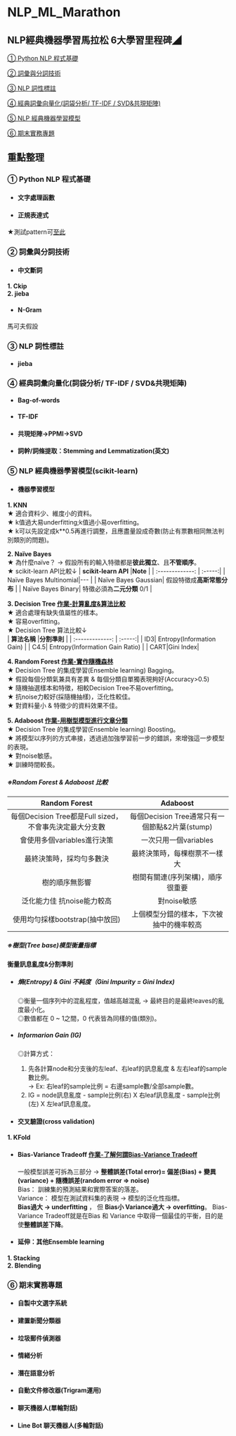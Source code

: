# NLP_ML_Marathon
## NLP經典機器學習馬拉松 6大學習里程碑◢

[① Python NLP 程式基礎](#A)<br>

[② 詞彙與分詞技術](#B)<br>

[③ NLP 詞性標註](#C)<br>

[④ 經典詞彙向量化(詞袋分析/ TF-IDF / SVD&共現矩陣)](#D)<br>

[⑤ NLP 經典機器學習模型](#E)<br>

[⑥ 期末實務專題](#F)<br>


## 重點整理

### <a name="A">① Python NLP 程式基礎</a><br>
* #### 文字處理函數<br>
* #### 正規表達式<br>
★測試pattern可[至此](https://regex101.com/)<br>

### <a name="B">② 詞彙與分詞技術</a><br>
* #### 中文斷詞<br>
**1. Ckip<br>**
**2. jieba<br>**
* #### N-Gram<br>
馬可夫假設<br>

### <a name="C">③ NLP 詞性標註</a><br>
* #### jieba<br>

### <a name="D">④ 經典詞彙向量化(詞袋分析/ TF-IDF / SVD&共現矩陣)</a><br>
* #### Bag-of-words<br>
* #### TF-IDF<br>
* #### 共現矩陣→PPMI→SVD<br>
* #### 詞幹/詞條提取：Stemming and Lemmatization(英文)<br>
### <a name="E">⑤ NLP 經典機器學習模型(scikit-learn)</a><br>
* #### 機器學習模型</font><br>
**1. KNN<br>**
★ 適合資料少、維度小的資料。<br>
★ k值過大易underfitting;k值過小易overfitting。<br>
★ k可以先設定成k\*\*0.5再進行調整，且應盡量設成奇數(防止有票數相同無法判別類別的問題)。<br>

**2. Naïve Bayes<br>**
★ 為什麼naïve？   →    假設所有的輸入特徵都是**彼此獨立**、且**不管順序**。<br>
★ scikit-learn API比較↓
| **scikit-learn API** |**Note** |
| :-------------: | :-----:|
| Naïve Bayes Multinomial|--- |
| Naïve Bayes Gaussian| 假設特徵成**高斯常態分布** | 
| Naïve Bayes Binary| 特徵必須為**二元分類** 0/1 |

**3. Decision Tree [作業-計算亂度&算法比較](https://github.com/hyh009/NLP_ML_Marathon/blob/master/Day24_%E6%B1%BA%E7%AD%96%E6%A8%B9%E4%BD%9C%E6%A5%AD.ipynb)**<br>
★ 適合處理有缺失值屬性的樣本。<br>
★ 容易overfitting。<br>
★ Decision Tree 算法比較↓<br>
| **算法名稱** |**分割準則** |
| :-------------: | :-----:|
| ID3| Entropy(Information Gain)  |
| C4.5| Entropy(Information Gain Ratio) | 
| CART|Gini Index|

**4. Random Forest [作業-實作隨機森林](https://github.com/hyh009/NLP_ML_Marathon/blob/master/Day27_%E5%AF%A6%E4%BD%9C%E6%A8%B9%E5%9E%8B%E6%A8%A1%E5%9E%8B_%E4%BD%9C%E6%A5%AD.ipynb)<br>**
★ Decision Tree 的集成學習(Ensemble learning) Bagging。<br>
★ 假設每個分類氣兼具有差異 & 每個分類自單獨表現夠好(Accuracy>0.5)<br>
★ 隨機抽選樣本和特徵，相較Decision Tree不易overfitting。<br>
★ 抗noise力較好(採隨機抽樣)，泛化性較佳。<br>
★ 對資料量小 & 特徵少的資料效果不佳。<br>

**5. Adaboost [作業-用樹型模型進行文章分類](https://github.com/hyh009/NLP_ML_Marathon/blob/master/Day28_%E5%AF%A6%E4%BD%9CTreeBase%E6%A8%A1%E5%9E%8B_%E4%BD%9C%E6%A5%AD%20.ipynb)<br>**
★ Decision Tree 的集成學習(Ensemble learning) Boosting。<br>
★ 將模型以序列的方式串接，透過過加強學習前一步的錯誤，來增強這一步模型的表現。<br>
★ 對noise敏感。<br>
★ 訓練時間較長。<br>
##### ※Random Forest & Adaboost 比較<br>
| **Random Forest** |**Adaboost** |
| :-----: | :-----:|
| 每個Decision Tree都是Full sized，不會事先決定最大分支數| 每個Decision Tree通常只有一個節點&2片葉(stump)|
| 會使用多個variables進行決策| 一次只用一個variables | 
| 最終決策時，採均勻多數決|最終決策時，每棵樹票不一樣大|
| 樹的順序無影響|樹間有關連(序列架構)，順序很重要|
| 泛化能力佳 抗noise能力較高| 對noise敏感 |
| 使用均勻採樣bootstrap(抽中放回)|上個模型分錯的樣本，下次被抽中的機率較高|
##### ※樹型(Tree base)模型衡量指標<br>
**衡量訊息亂度&分割準則**<br>
* ##### 熵(Entropy) & Gini 不純度（Gini Impurity = Gini Index)<br>
  ◎衡量一個序列中的混亂程度，值越高越混亂   →   最終目的是最終leaves的亂度最小化。<br>
  ◎數值都在 0 ~ 1之間，0 代表皆為同樣的值(類別)。<br>
* ##### Informarion Gain (IG)<br>
  ◎計算方式：<br>
  1. 先各計算node和分支後的左leaf、右leaf的訊息亂度 & 左右leaf的sample數比例。<br>
   →  Ex: 右leaf的sample比例 = 右邊sample數/全部sample數。<br>
  2. IG = node訊息亂度 - sample比例(右) X 右leaf訊息亂度 - sample比例(左) X 左leaf訊息亂度。<br>

* #### 交叉驗證(cross validation)<br>
**1. KFold<br>**

* #### Bias-Variance Tradeoff [作業-了解何謂Bias-Variance Tradeoff](https://github.com/hyh009/NLP_ML_Marathon/blob/master/Day25_Random_forest%E4%BD%9C%E6%A5%AD.ipynb)<br>
  一般模型誤差可拆為三部分   →   **整體誤差(Total error)= 偏差(Bias) + 變異(variance) + 隨機誤差(random error => noise)**<br>
  Bias： 訓練集的預測結果和實際答案的落差。<br>
  Variance： 模型在測試資料集的表現 → 模型的泛化性指標。<br>
  **Bias過大 → underfitting** ， 但 **Bias小 Variance過大 → overfitting**。
  Bias-Variance Tradeoff就是在Bias 和 Variance 中取得一個最佳的平衡，目的是使**整體誤差下降**。
* #### 延伸：其他Ensemble learning<br>
**1. Stacking<br>**
**2. Blending<br>**
### <a name="F">⑥ 期末實務專題</a><br>

* #### 自製中文選字系統<br>
* #### 建置新聞分類器<br>
* #### 垃圾郵件偵測器<br>
* #### 情緒分析<br>
* #### 潛在語意分析<br>
* #### 自動文件修改器(Trigram運用)<br>
* #### 聊天機器人(單輪對話)<br>
* #### Line Bot 聊天機器人(多輪對話)<br>
